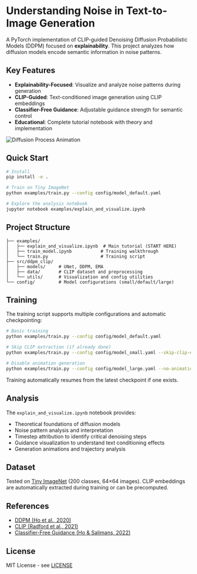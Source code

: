 # Understanding Noise in Text-to-Image Generation

A PyTorch implementation of CLIP-guided Denoising Diffusion Probabilistic Models (DDPM) focused on **explainability**. This project analyzes how diffusion models encode semantic information in noise patterns.

## Key Features

- **Explainability-Focused**: Visualize and analyze noise patterns during generation
- **CLIP-Guided**: Text-conditioned image generation using CLIP embeddings
- **Classifier-Free Guidance**: Adjustable guidance strength for semantic control
- **Educational**: Complete tutorial notebook with theory and implementation

![Diffusion Process Animation](images/analysis_generation.gif)

## Quick Start

```bash
# Install
pip install -e .

# Train on Tiny ImageNet
python examples/train.py --config config/model_default.yaml

# Explore the analysis notebook
jupyter notebook examples/explain_and_visualize.ipynb
```

## Project Structure

```
├── examples/
│   ├── explain_and_visualize.ipynb  # Main tutorial (START HERE)
│   ├── train_model.ipynb           # Training walkthrough
│   └── train.py                    # Training script
├── src/ddpm_clip/
│   ├── models/     # UNet, DDPM, EMA
│   ├── data/       # CLIP dataset and preprocessing
│   └── utils/      # Visualization and config utilities
└── config/         # Model configurations (small/default/large)
```

## Training

The training script supports multiple configurations and automatic checkpointing:

```bash
# Basic training
python examples/train.py --config config/model_default.yaml

# Skip CLIP extraction (if already done)
python examples/train.py --config config/model_small.yaml --skip-clip-extraction

# Disable animation generation
python examples/train.py --config config/model_large.yaml --no-animation
```

Training automatically resumes from the latest checkpoint if one exists.

## Analysis

The `explain_and_visualize.ipynb` notebook provides:
- Theoretical foundations of diffusion models
- Noise pattern analysis and interpretation
- Timestep attribution to identify critical denoising steps
- Guidance visualization to understand text conditioning effects
- Generation animations and trajectory analysis

## Dataset

Tested on [Tiny ImageNet](http://cs231n.stanford.edu/tiny-imagenet-200.zip) (200 classes, 64×64 images). CLIP embeddings are automatically extracted during training or can be precomputed.

## References

- [DDPM (Ho et al., 2020)](https://arxiv.org/abs/2006.11239)
- [CLIP (Radford et al., 2021)](https://arxiv.org/abs/2103.00020)
- [Classifier-Free Guidance (Ho & Salimans, 2022)](https://arxiv.org/abs/2207.12598)

## License

MIT License - see [LICENSE](LICENSE)
